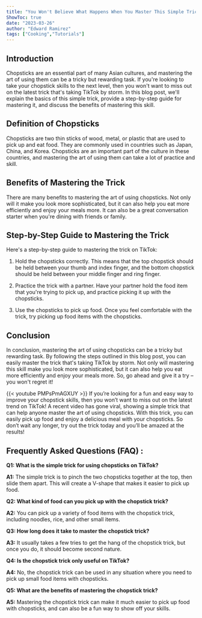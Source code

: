 ```yaml
---
title: "You Won't Believe What Happens When You Master This Simple Trick for Using Chopsticks on TikTok!"
ShowToc: true 
date: "2023-03-26"
author: "Edward Ramirez" 
tags: ["Cooking","Tutorials"]
---
```

## Introduction

Chopsticks are an essential part of many Asian cultures, and mastering the art of using them can be a tricky but rewarding task. If you're looking to take your chopstick skills to the next level, then you won't want to miss out on the latest trick that's taking TikTok by storm. In this blog post, we'll explain the basics of this simple trick, provide a step-by-step guide for mastering it, and discuss the benefits of mastering this skill.

## Definition of Chopsticks

Chopsticks are two thin sticks of wood, metal, or plastic that are used to pick up and eat food. They are commonly used in countries such as Japan, China, and Korea. Chopsticks are an important part of the culture in these countries, and mastering the art of using them can take a lot of practice and skill.

## Benefits of Mastering the Trick

There are many benefits to mastering the art of using chopsticks. Not only will it make you look more sophisticated, but it can also help you eat more efficiently and enjoy your meals more. It can also be a great conversation starter when you're dining with friends or family.

## Step-by-Step Guide to Mastering the Trick

Here's a step-by-step guide to mastering the trick on TikTok:

1. Hold the chopsticks correctly. This means that the top chopstick should be held between your thumb and index finger, and the bottom chopstick should be held between your middle finger and ring finger.

2. Practice the trick with a partner. Have your partner hold the food item that you're trying to pick up, and practice picking it up with the chopsticks.

3. Use the chopsticks to pick up food. Once you feel comfortable with the trick, try picking up food items with the chopsticks.

## Conclusion

In conclusion, mastering the art of using chopsticks can be a tricky but rewarding task. By following the steps outlined in this blog post, you can easily master the trick that's taking TikTok by storm. Not only will mastering this skill make you look more sophisticated, but it can also help you eat more efficiently and enjoy your meals more. So, go ahead and give it a try – you won't regret it!

{{< youtube PMPsPmAGXUY >}} 
If you’re looking for a fun and easy way to improve your chopstick skills, then you won’t want to miss out on the latest trend on TikTok! A recent video has gone viral, showing a simple trick that can help anyone master the art of using chopsticks. With this trick, you can easily pick up food and enjoy a delicious meal with your chopsticks. So don’t wait any longer, try out the trick today and you’ll be amazed at the results!

## Frequently Asked Questions (FAQ) :
**Q1: What is the simple trick for using chopsticks on TikTok?**

**A1:** The simple trick is to pinch the two chopsticks together at the top, then slide them apart. This will create a V-shape that makes it easier to pick up food. 

**Q2: What kind of food can you pick up with the chopstick trick?**

**A2:** You can pick up a variety of food items with the chopstick trick, including noodles, rice, and other small items. 

**Q3: How long does it take to master the chopstick trick?**

**A3:** It usually takes a few tries to get the hang of the chopstick trick, but once you do, it should become second nature. 

**Q4: Is the chopstick trick only useful on TikTok?**

**A4:** No, the chopstick trick can be used in any situation where you need to pick up small food items with chopsticks. 

**Q5: What are the benefits of mastering the chopstick trick?**

**A5:** Mastering the chopstick trick can make it much easier to pick up food with chopsticks, and can also be a fun way to show off your skills.





